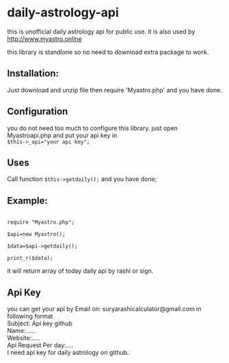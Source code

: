 # daily-astrology-api
this is unofficial daily astrology api for public use. it is also used by http://www.myastro.online

this library is standlone so no need to download extra package to work.

<h2>Installation: </h2>
Just download and unzip file then require 'Myastro.php' and you have done.


<h2>Configuration</h2>
you do not need too much to configure this library. just open Myastroapi.php and put your api key in <br/>
<code>$this->_api="your api key";</code>

<h2>Uses</h2>
Call function <code>$this->getdaily();</code> and you have done;

<h2>Example:</h2>
<code>
require "Myastro.php";<br/>
$api=new Myastro();<br/>
$data=$api->getdaily();<br/>
print_r($data);<br/>
</code>
it will return array of today daily api by rashi or sign.<br/>

<h2>Api Key</h2>
you can get your api by Email on: suryarashicalculator@gmail.com in following format<br/>
Subject: Api key github<br/>
Name:......<br/>
Website:.....<br/>
Api Request Per day:....<br/>
I need api key for daily astrology on github.<br/>

 
